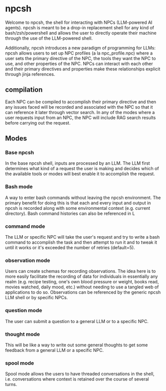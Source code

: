 # npcsh

Welcome to npcsh, the shell for interacting with NPCs (LLM-powered AI agents). npcsh is meant to be a drop-in replacement shell for any kind of bash/zsh/powershell and allows the user to directly operate their machine through the use of the LLM-powered shell.

Additionally, npcsh introduces a new paradigm of programming for LLMs: npcsh allows users to set up NPC profiles (a la npc_profile.npc) where a user sets the primary directive of the NPC, the tools they want the NPC to use, and other properties of the NPC. NPCs can interact with each other and their primary directives and properties make these relationships explicit through jinja references.

## compilation

Each NPC can be compiled to accomplish their primary directive and then any issues faced will be recorded and associated with the NPC so that it can reference it later through vector search. In any of the modes where a user requests input from an NPC, the NPC will include RAG search results before carrying out the request.



## Modes


### Base npcsh


In the base npcsh shell, inputs are processed by an LLM. The LLM first determines what kind of a request the user is making and decides which of the available tools or modes will best enable it to accomplish the request. 


### Bash mode
A way to enter bash commands without leaving the npcsh environment. The primary benefit for doing this is that each and every input and output in npcsh is recorded along with some environmental context (e.g. current directory). Bash command histories can also be referenced in L


### command mode

The LLM or specific NPC will take the user's request and try to write a bash command to accomplish the task and then attempt to run it and to tweak it until it works or it's exceeded the number of retries (default=5).


### observation mode

Users can create schemas for recording observations. The idea here is to more easily facilitate the recording of data for individuals in essentially any realm (e.g. recipe testing, one's own blood pressure or  weight, books read, movies watched, daily mood, etc.) without needing to use a tangled web of applications to do so. Observations can be referenced by the generic npcsh LLM shell or by specific NPCs.


### question mode

The user can submit a question to a general LLM or to a specific NPC.



### thought mode
This will be like a way to write out some general thoughts to get some feedback from a general LLM or a specific NPC.



### spool mode

Spool mode allows the users to have threaded conversations in the shell, i.e. conversations where context is retained over the course of several turns.


 

